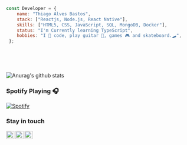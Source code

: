```javascript 
const Developer = {   
    name: "Thiago Alves Bastos",
    stack: ["Reactjs, Node.js, React Native"],
    skills: ["HTML5, CSS, JavaScript, SQL, MongoDB, Docker"], 
    status: "I'm Currently learning TypeScript",    
    hobbies: "I 💜 code, play guitar 🎸, games 🎮 and skateboard.🛹",    
 };
    
 ```                       
                              
 <br />                                                                        
 <br />                                                              
                                     
                  
![Anurag's github stats](https://github-readme-stats.vercel.app/api?username=the-one-who-knoccks&show_icons=true&theme=dark)
          
                 
### Spotify Playing 🎧           
[![Spotify](https://now-playing-spotify.vercel.app/api/spotify)](https://open.spotify.com/user/thiagoalves.informatica)
                               
                                                                         
                                                                                          
### Stay in touch                                                   
          
[<img align="left" alt="the-one-who-knoccks | Twitter" width="22px" src="https://cdn.jsdelivr.net/npm/simple-icons@v3/icons/twitter.svg" />][twitter]
[<img align="left" alt="the.one.who.knoccks | LinkedIn" width="22px" src="https://cdn.jsdelivr.net/npm/simple-icons@v3/icons/linkedin.svg" />][linkedin]
[<img align="left" alt="the-one-who-knoccks | Instagram" width="22px" src="https://cdn.jsdelivr.net/npm/simple-icons@v3/icons/instagram.svg" />][instagram]
        
            
[twitter]: https://twitter.com/the-one-who-knoccks     
[instagram]: https://instagram.com/the.one.who.knoccks  
[linkedin]: https://linkedin.com/in/thiagoalves89 
    
        
                 
   
 
   
